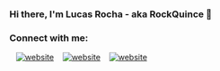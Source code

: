 ### Hi there, I'm Lucas Rocha - aka RockQuince 👋 

<!--
**RockQuince/RockQuince** is a ✨ _special_ ✨ repository because its `README.md` (this file) appears on your GitHub profile.

Here are some ideas to get you started:

- 🔭 I’m currently working on ...
- 🌱 I’m currently learning ...
- 👯 I’m looking to collaborate on ...
- 🤔 I’m looking for help with ...
- 💬 Ask me about ...
- 📫 How to reach me: ...
- 😄 Pronouns: ...
- ⚡ Fun fact: ...
-->
### Connect with me:
&nbsp;&nbsp;
[![website](https://img.shields.io/badge/-Vimeo-800080)](https://vimeo.com/rockquince)
&nbsp;&nbsp;
[![website](https://img.shields.io/badge/-Linkedin-800080)](https://www.linkedin.com/in/rockquince/)
&nbsp;&nbsp;
[![website](https://img.shields.io/badge/-Instagram-800080)](https://instagram.com/rockquince/)
